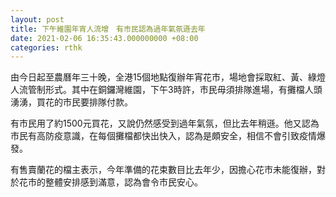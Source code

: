 ```yaml
---
layout: post
title: 下午維園年宵人流增　有市民認為過年氣氛遜去年
date: 2021-02-06 16:35:43.000000000 +08:00
categories: rthk
---
```


由今日起至農曆年三十晚，全港15個地點復辦年宵花市，場地會採取紅、黃、綠燈人流管制形式。其中在銅鑼灣維園，下午3時許，市民毋須排隊進場，有攤檔人頭湧湧，買花的市民要排隊付款。

有市民用了約1500元買花，又說仍然感受到過年氣氛，但比去年稍遜。他又認為市民有高防疫意識，在每個攤檔都快出快入，認為是頗安全，相信不會引致疫情爆發。

有售賣蘭花的檔主表示，今年準備的花束數目比去年少，因擔心花市未能復辦，對於花市的整體安排感到滿意，認為會令市民安心。
